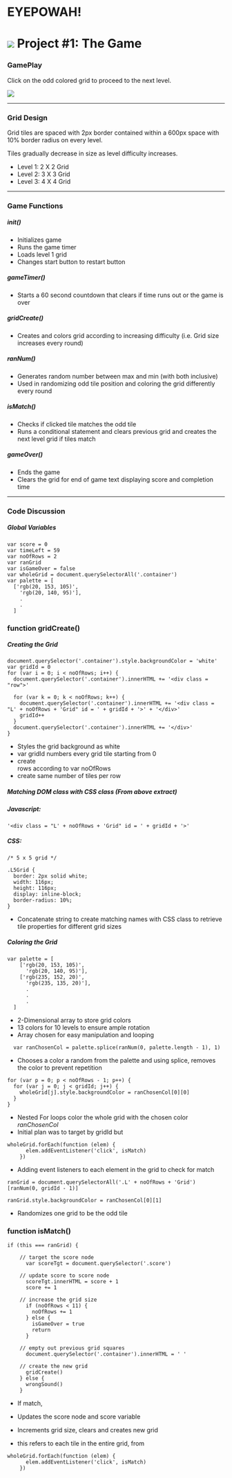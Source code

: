 # EYEPOWAH!
<!---
Read Me Contents
-->

# ![](https://ga-dash.s3.amazonaws.com/production/assets/logo-9f88ae6c9c3871690e33280fcf557f33.png) Project #1: The Game

### GamePlay

Click on the odd colored grid to proceed to the next level.

![](images/instructions.png)

---

### Grid Design

Grid tiles are spaced with 2px border contained within a 600px space with 10% border radius on every level.

Tiles gradually decrease in size as level difficulty increases.

- Level 1: 2 X 2 Grid
- Level 2: 3 X 3 Grid
- Level 3: 4 X 4 Grid

---

### Game Functions

##### init()
* Initializes game
* Runs the game timer
* Loads level 1 grid
* Changes start button to restart button

##### gameTimer()
* Starts a 60 second countdown that clears if time runs out or the game is over

##### gridCreate()
* Creates and colors grid according to increasing difficulty (i.e. Grid size increases every round)

##### ranNum()
* Generates random number between max and min (with both inclusive)
* Used in randomizing odd tile position and coloring the grid differently every round

##### isMatch()
* Checks if clicked tile matches the odd tile
* Runs a conditional statement and clears previous grid and creates the next level grid if tiles match

##### gameOver()
* Ends the game
* Clears the grid for end of game text displaying score and completion time


---

### Code Discussion

##### Global Variables
```
var score = 0
var timeLeft = 59
var noOfRows = 2
var ranGrid
var isGameOver = false
var wholeGrid = document.querySelectorAll('.container')
var palette = [
  ['rgb(20, 153, 105)',
    'rgb(20, 140, 95)'],
    .
    .
  ]
```

### function gridCreate()
##### Creating the Grid
```
document.querySelector('.container').style.backgroundColor = 'white'
var gridId = 0
for (var i = 0; i < noOfRows; i++) {
  document.querySelector('.container').innerHTML += '<div class = "row">'

  for (var k = 0; k < noOfRows; k++) {
    document.querySelector('.container').innerHTML += '<div class = "L' + noOfRows + 'Grid" id = ' + gridId + '>' + '</div>'
    gridId++
  }
  document.querySelector('.container').innerHTML += '</div>'
}
```
* Styles the grid background as white
* var gridId numbers every grid tile starting from 0
* create <div> rows according to var noOfRows
* create same number of tiles per row

##### Matching DOM class with CSS class (From above extract)
##### Javascript:

```'<div class = "L' + noOfRows + 'Grid" id = ' + gridId + '>'```

##### CSS:
```
/* 5 x 5 grid */

.L5Grid {
  border: 2px solid white;
  width: 116px;
  height: 116px;
  display: inline-block;
  border-radius: 10%;
}
```
* Concatenate string to create matching names with CSS class to retrieve tile properties for different grid sizes


##### Coloring the Grid
```
var palette = [
    ['rgb(20, 153, 105)',
      'rgb(20, 140, 95)'],
    ['rgb(235, 152, 20)',
      'rgb(235, 135, 20)'],
      .
      .
      .
  ]
```
* 2-Dimensional array to store grid colors
* 13 colors for 10 levels to ensure ample rotation
* Array chosen for easy manipulation and looping

```
  var ranChosenCol = palette.splice(ranNum(0, palette.length - 1), 1)
```
* Chooses a color a random from the palette and using splice, removes the color to prevent repetition

```
for (var p = 0; p < noOfRows - 1; p++) {
  for (var j = 0; j < gridId; j++) {
    wholeGrid[j].style.backgroundColor = ranChosenCol[0][0]
  }
}
```
* Nested For loops color the whole grid with the chosen color *ranChosenCol*
* Initial plan was to target by gridId but

```   
wholeGrid.forEach(function (elem) {
      elem.addEventListener('click', isMatch)
    })
```
* Adding event listeners to each element in the grid to check for match

```
ranGrid = document.querySelectorAll('.L' + noOfRows + 'Grid')[ranNum(0, gridId - 1)]

ranGrid.style.backgroundColor = ranChosenCol[0][1]

```
* Randomizes one grid to be the odd tile

### function isMatch()
```
if (this === ranGrid) {

    // target the score node
      var scoreTgt = document.querySelector('.score')

    // update score to score node
      scoreTgt.innerHTML = score + 1
      score += 1

    // increase the grid size
      if (noOfRows < 11) {
        noOfRows += 1
      } else {
        isGameOver = true
        return
      }

    // empty out previous grid squares
      document.querySelector('.container').innerHTML = ' '

    // create the new grid
      gridCreate()
    } else {
      wrongSound()
    }
  ```
* If match,
* Updates the score node and score variable
* Increments grid size, clears and creates new grid

* this refers to each tile in the entire grid, from
```
wholeGrid.forEach(function (elem) {
      elem.addEventListener('click', isMatch)
    })
```
